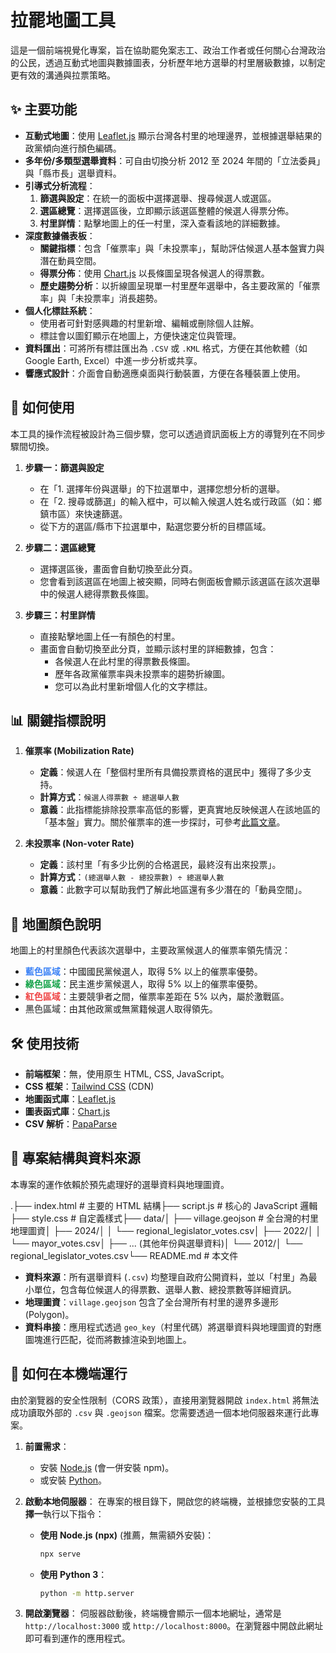 # 拉罷地圖工具

這是一個前端視覺化專案，旨在協助罷免案志工、政治工作者或任何關心台灣政治的公民，透過互動式地圖與數據圖表，分析歷年地方選舉的村里層級數據，以制定更有效的溝通與拉票策略。

## ✨ 主要功能

* **互動式地圖**：使用 [Leaflet.js](https://leafletjs.com/) 顯示台灣各村里的地理邊界，並根據選舉結果的政黨傾向進行顏色編碼。
* **多年份/多類型選舉資料**：可自由切換分析 2012 至 2024 年間的「立法委員」與「縣市長」選舉資料。
* **引導式分析流程**：
    1.  **篩選與設定**：在統一的面板中選擇選舉、搜尋候選人或選區。
    2.  **選區總覽**：選擇選區後，立即顯示該選區整體的候選人得票分佈。
    3.  **村里詳情**：點擊地圖上的任一村里，深入查看該地的詳細數據。
* **深度數據儀表板**：
    * **關鍵指標**：包含「催票率」與「未投票率」，幫助評估候選人基本盤實力與潛在動員空間。
    * **得票分佈**：使用 [Chart.js](https://www.chartjs.org/) 以長條圖呈現各候選人的得票數。
    * **歷史趨勢分析**：以折線圖呈現單一村里歷年選舉中，各主要政黨的「催票率」與「未投票率」消長趨勢。
* **個人化標註系統**：
    * 使用者可針對感興趣的村里新增、編輯或刪除個人註解。
    * 標註會以圖釘顯示在地圖上，方便快速定位與管理。
* **資料匯出**：可將所有標註匯出為 `.CSV` 或 `.KML` 格式，方便在其他軟體（如 Google Earth, Excel）中進一步分析或共享。
* **響應式設計**：介面會自動適應桌面與行動裝置，方便在各種裝置上使用。

## 🚀 如何使用

本工具的操作流程被設計為三個步驟，您可以透過資訊面板上方的導覽列在不同步驟間切換。

1.  **步驟一：篩選與設定**
    * 在「1. 選擇年份與選舉」的下拉選單中，選擇您想分析的選舉。
    * 在「2. 搜尋或篩選」的輸入框中，可以輸入候選人姓名或行政區（如：鄉鎮市區）來快速篩選。
    * 從下方的選區/縣市下拉選單中，點選您要分析的目標區域。

2.  **步驟二：選區總覽**
    * 選擇選區後，畫面會自動切換至此分頁。
    * 您會看到該選區在地圖上被突顯，同時右側面板會顯示該選區在該次選舉中的候選人總得票數長條圖。

3.  **步驟三：村里詳情**
    * 直接點擊地圖上任一有顏色的村里。
    * 畫面會自動切換至此分頁，並顯示該村里的詳細數據，包含：
        * 各候選人在此村里的得票數長條圖。
        * 歷年各政黨催票率與未投票率的趨勢折線圖。
        * 您可以為此村里新增個人化的文字標註。

## 📊 關鍵指標說明

1.  **催票率 (Mobilization Rate)**
    * **定義**：候選人在「整個村里所有具備投票資格的選民中」獲得了多少支持。
    * **計算方式**：`候選人得票數 ÷ 總選舉人數`
    * **意義**：此指標能排除投票率高低的影響，更真實地反映候選人在該地區的「基本盤」實力。關於催票率的進一步探討，可參考[此篇文章](https://whogovernstw.org/2020/01/17/kohuayap2/)。

2.  **未投票率 (Non-voter Rate)**
    * **定義**：該村里「有多少比例的合格選民，最終沒有出來投票」。
    * **計算方式**：`(總選舉人數 - 總投票數) ÷ 總選舉人數`
    * **意義**：此數字可以幫助我們了解此地區還有多少潛在的「動員空間」。

## 🎨 地圖顏色說明

地圖上的村里顏色代表該次選舉中，主要政黨候選人的催票率領先情況：

* <span style="color: #3b82f6;">**藍色區域**</span>：中國國民黨候選人，取得 5% 以上的催票率優勢。
* <span style="color: #16a34a;">**綠色區域**</span>：民主進步黨候選人，取得 5% 以上的催票率優勢。
* <span style="color: #ef4444;">**紅色區域**</span>：主要競爭者之間，催票率差距在 5% 以內，屬於激戰區。
* <span style="color: rgba(0, 0, 0, 0.6);">**黑色區域**</span>：由其他政黨或無黨籍候選人取得領先。

## 🛠️ 使用技術

* **前端框架**：無，使用原生 HTML, CSS, JavaScript。
* **CSS 框架**：[Tailwind CSS](https://tailwindcss.com/) (CDN)
* **地圖函式庫**：[Leaflet.js](https://leafletjs.com/)
* **圖表函式庫**：[Chart.js](https://www.chartjs.org/)
* **CSV 解析**：[PapaParse](https://www.papaparse.com/)

## 📁 專案結構與資料來源

本專案的運作依賴於預先處理好的選舉資料與地理圖資。

.├── index.html          # 主要的 HTML 結構├── script.js           # 核心的 JavaScript 邏輯├── style.css           # 自定義樣式├── data/│   ├── village.geojson # 全台灣的村里地理圖資│   ├── 2024/│   │   └── regional_legislator_votes.csv│   ├── 2022/│   │   └── mayor_votes.csv│   ├── ... (其他年份與選舉資料)│   └── 2012/│       └── regional_legislator_votes.csv└── README.md           # 本文件
* **資料來源**：所有選舉資料 (`.csv`) 均整理自政府公開資料，並以「村里」為最小單位，包含每位候選人的得票數、選舉人數、總投票數等詳細資訊。
* **地理圖資**：`village.geojson` 包含了全台灣所有村里的邊界多邊形 (Polygon)。
* **資料串接**：應用程式透過 `geo_key`（村里代碼）將選舉資料與地理圖資的對應圖塊進行匹配，從而將數據渲染到地圖上。

## 🚀 如何在本機端運行

由於瀏覽器的安全性限制（CORS 政策），直接用瀏覽器開啟 `index.html` 將無法成功讀取外部的 `.csv` 與 `.geojson` 檔案。您需要透過一個本地伺服器來運行此專案。

1.  **前置需求**：
    * 安裝 [Node.js](https://nodejs.org/) (會一併安裝 npm)。
    * 或安裝 [Python](https://www.python.org/)。

2.  **啟動本地伺服器**：
    在專案的根目錄下，開啟您的終端機，並根據您安裝的工具**擇一**執行以下指令：

    * **使用 Node.js (npx)** (推薦，無需額外安裝)：
        ```bash
        npx serve
        ```

    * **使用 Python 3**：
        ```bash
        python -m http.server
        ```

3.  **開啟瀏覽器**：
    伺服器啟動後，終端機會顯示一個本地網址，通常是 `http://localhost:3000` 或 `http://localhost:8000`。在瀏覽器中開啟此網址即可看到運作的應用程式。
